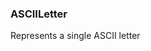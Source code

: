 ### <a id="McUtils.McUtils.Parsers.RegexPatterns.ASCIILetter">ASCIILetter</a>
Represents a single ASCII letter

